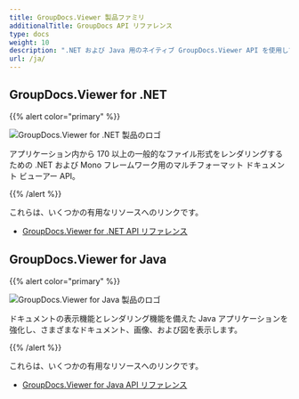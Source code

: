 ```yaml
---
title: GroupDocs.Viewer 製品ファミリ
additionalTitle: GroupDocs API リファレンス
type: docs
weight: 10
description: ".NET および Java 用のネイティブ GroupDocs.Viewer API を使用して、クロス プラットフォーム アプリケーションでのドキュメントまたは画像の表示を高速化および簡素化します。"
url: /ja/
---
```


## GroupDocs.Viewer for .NET

{{% alert color="primary" %}} 

![GroupDocs.Viewer for .NET 製品のロゴ](../gdocs_net.png)

アプリケーション内から 170 以上の一般的なファイル形式をレンダリングするための .NET および Mono フレームワーク用のマルチフォーマット ドキュメント ビューアー API。

{{% /alert %}} 

これらは、いくつかの有用なリソースへのリンクです。

- [GroupDocs.Viewer for .NET API リファレンス](/viewer/ja/net/)


## GroupDocs.Viewer for Java

{{% alert color="primary" %}}

![GroupDocs.Viewer for Java 製品のロゴ](../gdocs_java.png)

ドキュメントの表示機能とレンダリング機能を備えた Java アプリケーションを強化し、さまざまなドキュメント、画像、および図を表示します。

{{% /alert %}}

これらは、いくつかの有用なリソースへのリンクです。

- [GroupDocs.Viewer for Java API リファレンス](/viewer/java/)
